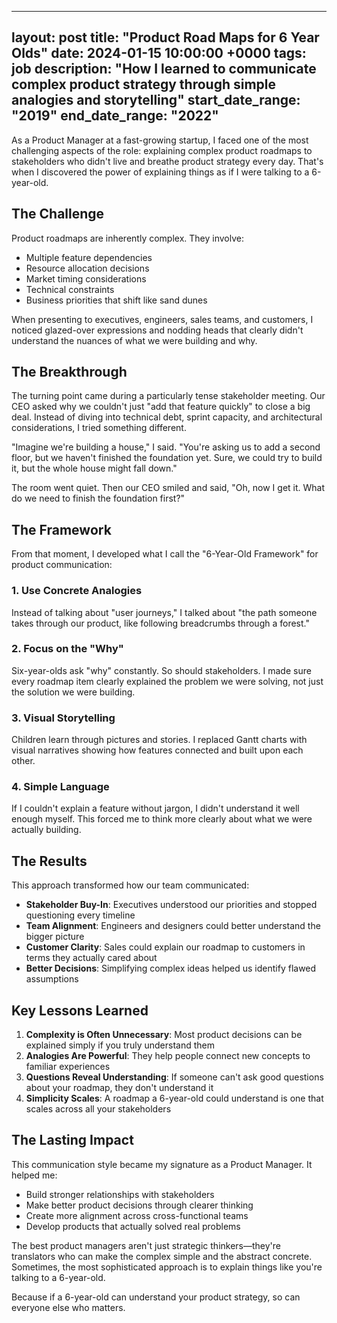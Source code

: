 
---
layout: post
title: "Product Road Maps for 6 Year Olds"
date: 2024-01-15 10:00:00 +0000
tags: job
description: "How I learned to communicate complex product strategy through simple analogies and storytelling"
start_date_range: "2019"
end_date_range: "2022"
---

As a Product Manager at a fast-growing startup, I faced one of the most challenging aspects of the role: explaining complex product roadmaps to stakeholders who didn't live and breathe product strategy every day. That's when I discovered the power of explaining things as if I were talking to a 6-year-old.

## The Challenge

Product roadmaps are inherently complex. They involve:
- Multiple feature dependencies
- Resource allocation decisions
- Market timing considerations
- Technical constraints
- Business priorities that shift like sand dunes

When presenting to executives, engineers, sales teams, and customers, I noticed glazed-over expressions and nodding heads that clearly didn't understand the nuances of what we were building and why.

## The Breakthrough

The turning point came during a particularly tense stakeholder meeting. Our CEO asked why we couldn't just "add that feature quickly" to close a big deal. Instead of diving into technical debt, sprint capacity, and architectural considerations, I tried something different.

"Imagine we're building a house," I said. "You're asking us to add a second floor, but we haven't finished the foundation yet. Sure, we could try to build it, but the whole house might fall down."

The room went quiet. Then our CEO smiled and said, "Oh, now I get it. What do we need to finish the foundation first?"

## The Framework

From that moment, I developed what I call the "6-Year-Old Framework" for product communication:

### 1. Use Concrete Analogies
Instead of talking about "user journeys," I talked about "the path someone takes through our product, like following breadcrumbs through a forest."

### 2. Focus on the "Why"
Six-year-olds ask "why" constantly. So should stakeholders. I made sure every roadmap item clearly explained the problem we were solving, not just the solution we were building.

### 3. Visual Storytelling
Children learn through pictures and stories. I replaced Gantt charts with visual narratives showing how features connected and built upon each other.

### 4. Simple Language
If I couldn't explain a feature without jargon, I didn't understand it well enough myself. This forced me to think more clearly about what we were actually building.

## The Results

This approach transformed how our team communicated:

- **Stakeholder Buy-In**: Executives understood our priorities and stopped questioning every timeline
- **Team Alignment**: Engineers and designers could better understand the bigger picture
- **Customer Clarity**: Sales could explain our roadmap to customers in terms they actually cared about
- **Better Decisions**: Simplifying complex ideas helped us identify flawed assumptions

## Key Lessons Learned

1. **Complexity is Often Unnecessary**: Most product decisions can be explained simply if you truly understand them
2. **Analogies Are Powerful**: They help people connect new concepts to familiar experiences
3. **Questions Reveal Understanding**: If someone can't ask good questions about your roadmap, they don't understand it
4. **Simplicity Scales**: A roadmap a 6-year-old could understand is one that scales across all your stakeholders

## The Lasting Impact

This communication style became my signature as a Product Manager. It helped me:
- Build stronger relationships with stakeholders
- Make better product decisions through clearer thinking
- Create more alignment across cross-functional teams
- Develop products that actually solved real problems

The best product managers aren't just strategic thinkers—they're translators who can make the complex simple and the abstract concrete. Sometimes, the most sophisticated approach is to explain things like you're talking to a 6-year-old.

Because if a 6-year-old can understand your product strategy, so can everyone else who matters.
